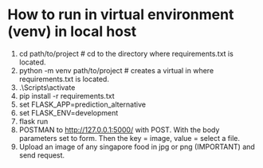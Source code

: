 # How to run in virtual environment (venv) in local host

1. cd path/to/project # cd to the directory where requirements.txt is located.</br>
2. python -m venv path/to/project # creates a virtual in where requirements.txt is located.</br>
2. .\Scripts\activate</br> 
3. pip install -r requirements.txt</br>
4. set FLASK_APP=prediction_alternative</br>
5. set FLASK_ENV=development
6. flask run
7. POSTMAN to http://127.0.0.1:5000/ with POST. With the body parameters set to form. Then the key = image, value = select a file.
8. Upload an image of any singapore food in jpg or png (IMPORTANT) and send request.

